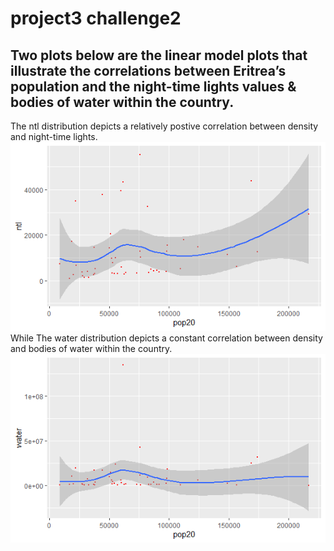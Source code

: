 # project3 challenge2
## Two plots below are the linear model plots that illustrate the correlations between Eritrea’s population and the night-time lights values & bodies of water within the country.
The ntl distribution depicts a relatively postive correlation between density and night-time lights.  
![](ntl.png)  
While The water distribution depicts a constant correlation between density and bodies of water within the country.  
![](water.png)

